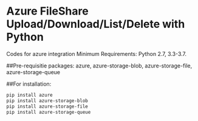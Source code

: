 # Azure FileShare Upload/Download/List/Delete with Python
Codes for azure integration
Minimum Requirements: Python 2.7, 3.3-3.7.

##Pre-requisitie packages: 
azure, azure-storage-blob, azure-storage-file, azure-storage-queue


##For installation: 
```bash
pip install azure
pip install azure-storage-blob
pip install azure-storage-file
pip install azure-storage-queue
```
